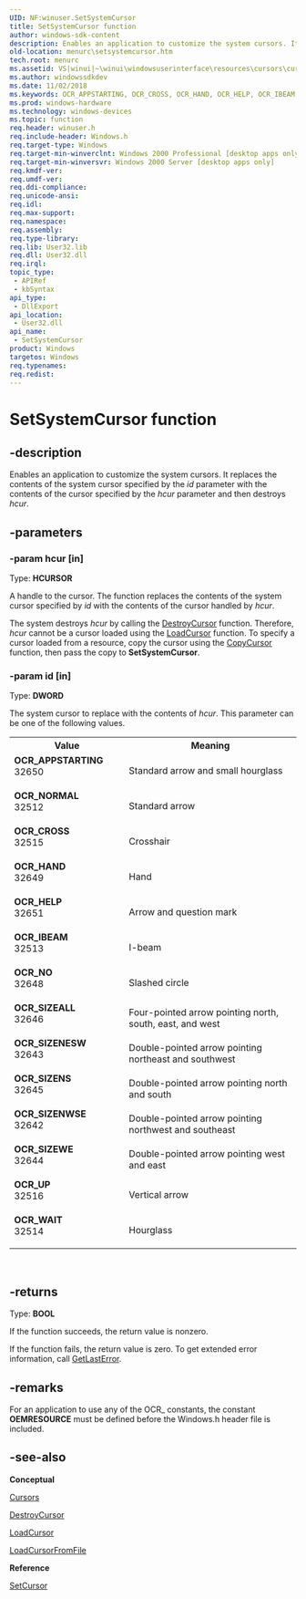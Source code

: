 ```yaml
---
UID: NF:winuser.SetSystemCursor
title: SetSystemCursor function
author: windows-sdk-content
description: Enables an application to customize the system cursors. It replaces the contents of the system cursor specified by the id parameter with the contents of the cursor specified by the hcur parameter and then destroys hcur.
old-location: menurc\setsystemcursor.htm
tech.root: menurc
ms.assetid: VS|winui|~\winui\windowsuserinterface\resources\cursors\cursorreference\cursorfunctions\setsystemcursor.htm
ms.author: windowssdkdev
ms.date: 11/02/2018
ms.keywords: OCR_APPSTARTING, OCR_CROSS, OCR_HAND, OCR_HELP, OCR_IBEAM, OCR_NO, OCR_NORMAL, OCR_SIZEALL, OCR_SIZENESW, OCR_SIZENS, OCR_SIZENWSE, OCR_SIZEWE, OCR_UP, OCR_WAIT, SetSystemCursor, SetSystemCursor function [Menus and Other Resources], _win32_SetSystemCursor, _win32_setsystemcursor_cpp, menurc.setsystemcursor, winui._win32_setsystemcursor, winuser/SetSystemCursor
ms.prod: windows-hardware
ms.technology: windows-devices
ms.topic: function
req.header: winuser.h
req.include-header: Windows.h
req.target-type: Windows
req.target-min-winverclnt: Windows 2000 Professional [desktop apps only]
req.target-min-winversvr: Windows 2000 Server [desktop apps only]
req.kmdf-ver: 
req.umdf-ver: 
req.ddi-compliance: 
req.unicode-ansi: 
req.idl: 
req.max-support: 
req.namespace: 
req.assembly: 
req.type-library: 
req.lib: User32.lib
req.dll: User32.dll
req.irql: 
topic_type:
 - APIRef
 - kbSyntax
api_type:
 - DllExport
api_location:
 - User32.dll
api_name:
 - SetSystemCursor
product: Windows
targetos: Windows
req.typenames: 
req.redist: 
---
```


# SetSystemCursor function


## -description


Enables an application to customize the system cursors. It replaces the contents of the system cursor specified by the <i>id</i> parameter with the contents of the cursor specified by the <i>hcur</i> parameter and then destroys <i>hcur</i>. 


## -parameters




### -param hcur [in]

Type: <b>HCURSOR</b>

A handle to the cursor. The function replaces the contents of the system cursor specified by <i>id</i> with the contents of the cursor handled by <i>hcur</i>.

The system destroys <i>hcur</i> by calling the <a href="https://msdn.microsoft.com/en-us/library/ms648386(v=VS.85).aspx">DestroyCursor</a> function. Therefore, <i>hcur</i> cannot be a cursor loaded using the <a href="https://msdn.microsoft.com/en-us/library/ms648391(v=VS.85).aspx">LoadCursor</a> function. To specify a cursor loaded from a resource, copy the cursor using the <a href="https://msdn.microsoft.com/en-us/library/ms648384(v=VS.85).aspx">CopyCursor</a> function, then pass the copy to <b>SetSystemCursor</b>.


### -param id [in]

Type: <b>DWORD</b>

The system cursor to replace with the contents of <i>hcur</i>. This parameter can be one of the following values. 

<table>
<tr>
<th>Value</th>
<th>Meaning</th>
</tr>
<tr>
<td width="40%"><a id="OCR_APPSTARTING"></a><a id="ocr_appstarting"></a><dl>
<dt><b>OCR_APPSTARTING</b></dt>
<dt>32650</dt>
</dl>
</td>
<td width="60%">
Standard arrow and small hourglass

</td>
</tr>
<tr>
<td width="40%"><a id="OCR_NORMAL"></a><a id="ocr_normal"></a><dl>
<dt><b>OCR_NORMAL</b></dt>
<dt>32512</dt>
</dl>
</td>
<td width="60%">
Standard arrow

</td>
</tr>
<tr>
<td width="40%"><a id="OCR_CROSS"></a><a id="ocr_cross"></a><dl>
<dt><b>OCR_CROSS</b></dt>
<dt>32515</dt>
</dl>
</td>
<td width="60%">
Crosshair

</td>
</tr>
<tr>
<td width="40%"><a id="OCR_HAND"></a><a id="ocr_hand"></a><dl>
<dt><b>OCR_HAND</b></dt>
<dt>32649</dt>
</dl>
</td>
<td width="60%">
Hand

</td>
</tr>
<tr>
<td width="40%"><a id="OCR_HELP"></a><a id="ocr_help"></a><dl>
<dt><b>OCR_HELP</b></dt>
<dt>32651</dt>
</dl>
</td>
<td width="60%">
Arrow and question mark

</td>
</tr>
<tr>
<td width="40%"><a id="OCR_IBEAM"></a><a id="ocr_ibeam"></a><dl>
<dt><b>OCR_IBEAM</b></dt>
<dt>32513</dt>
</dl>
</td>
<td width="60%">
I-beam

</td>
</tr>
<tr>
<td width="40%"><a id="OCR_NO"></a><a id="ocr_no"></a><dl>
<dt><b>OCR_NO</b></dt>
<dt>32648</dt>
</dl>
</td>
<td width="60%">
Slashed circle

</td>
</tr>
<tr>
<td width="40%"><a id="OCR_SIZEALL"></a><a id="ocr_sizeall"></a><dl>
<dt><b>OCR_SIZEALL</b></dt>
<dt>32646</dt>
</dl>
</td>
<td width="60%">
Four-pointed arrow pointing north, south, east, and west

</td>
</tr>
<tr>
<td width="40%"><a id="OCR_SIZENESW"></a><a id="ocr_sizenesw"></a><dl>
<dt><b>OCR_SIZENESW</b></dt>
<dt>32643</dt>
</dl>
</td>
<td width="60%">
Double-pointed arrow pointing northeast and southwest

</td>
</tr>
<tr>
<td width="40%"><a id="OCR_SIZENS"></a><a id="ocr_sizens"></a><dl>
<dt><b>OCR_SIZENS</b></dt>
<dt>32645</dt>
</dl>
</td>
<td width="60%">
Double-pointed arrow pointing north and south

</td>
</tr>
<tr>
<td width="40%"><a id="OCR_SIZENWSE"></a><a id="ocr_sizenwse"></a><dl>
<dt><b>OCR_SIZENWSE</b></dt>
<dt>32642</dt>
</dl>
</td>
<td width="60%">
Double-pointed arrow pointing northwest and southeast

</td>
</tr>
<tr>
<td width="40%"><a id="OCR_SIZEWE"></a><a id="ocr_sizewe"></a><dl>
<dt><b>OCR_SIZEWE</b></dt>
<dt>32644</dt>
</dl>
</td>
<td width="60%">
Double-pointed arrow pointing west and east

</td>
</tr>
<tr>
<td width="40%"><a id="OCR_UP"></a><a id="ocr_up"></a><dl>
<dt><b>OCR_UP</b></dt>
<dt>32516</dt>
</dl>
</td>
<td width="60%">
Vertical arrow

</td>
</tr>
<tr>
<td width="40%"><a id="OCR_WAIT"></a><a id="ocr_wait"></a><dl>
<dt><b>OCR_WAIT</b></dt>
<dt>32514</dt>
</dl>
</td>
<td width="60%">
Hourglass

</td>
</tr>
</table>
 


## -returns



Type: <b>BOOL</b>

If the function succeeds, the return value is nonzero.

If the function fails, the return value is zero. To get extended error information, call <a href="https://msdn.microsoft.com/d852e148-985c-416f-a5a7-27b6914b45d4">GetLastError</a>.




## -remarks



For an application to use any of the OCR_ constants, the constant <b>OEMRESOURCE</b> must be defined before the Windows.h header file is included.




## -see-also




<b>Conceptual</b>



<a href="https://msdn.microsoft.com/en-us/library/ms646970(v=VS.85).aspx">Cursors</a>



<a href="https://msdn.microsoft.com/en-us/library/ms648386(v=VS.85).aspx">DestroyCursor</a>



<a href="https://msdn.microsoft.com/en-us/library/ms648391(v=VS.85).aspx">LoadCursor</a>



<a href="https://msdn.microsoft.com/en-us/library/ms648392(v=VS.85).aspx">LoadCursorFromFile</a>



<b>Reference</b>



<a href="https://msdn.microsoft.com/en-us/library/ms648393(v=VS.85).aspx">SetCursor</a>
 

 

